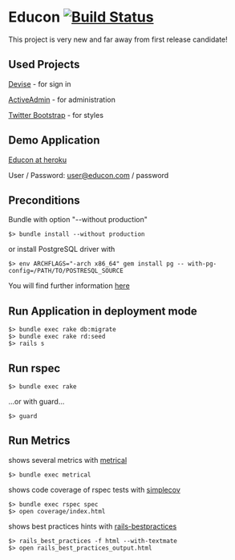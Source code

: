 # Educon [![Build Status](http://travis-ci.org/marhan/educon.png)](http://travis-ci.org/marhan/educon)

This project is very new and far away from first release candidate!

## Used Projects

[Devise](https://github.com/plataformatec/devise) - for sign in

[ActiveAdmin](https://github.com/gregbell/active_admin) - for administration

[Twitter Bootstrap](https://github.com/twitter/bootstrap) - for styles

## Demo Application

[Educon at heroku](http://educon.heroku.com)

User / Password: user@educon.com / password


## Preconditions

Bundle with option "--without production" 

    $> bundle install --without production

or install PostgreSQL driver with 

    $> env ARCHFLAGS="-arch x86_64" gem install pg -- with-pg-config=/PATH/TO/POSTRESQL_SOURCE
    
You will find further information [here](http://blog.dievolution.net/tipps/tutorial-rails-3-1-heroku/)

## Run Application in deployment mode

    $> bundle exec rake db:migrate
    $> bundle exec rake rd:seed
    $> rails s

## Run rspec

    $> bundle exec rake

...or with guard...

    $> guard

## Run Metrics

shows several metrics with [metrical](http://iain.nl/easier-metricfu-with-metrical)

    $> bundle exec metrical

shows code coverage of rspec tests with [simplecov](https://github.com/colszowka/simplecov)

    $> bundle exec rspec spec
    $> open coverage/index.html

shows best practices hints with [rails-bestpractices](http://rails-bestpractices.com/)

    $> rails_best_practices -f html --with-textmate
    $> open rails_best_practices_output.html



